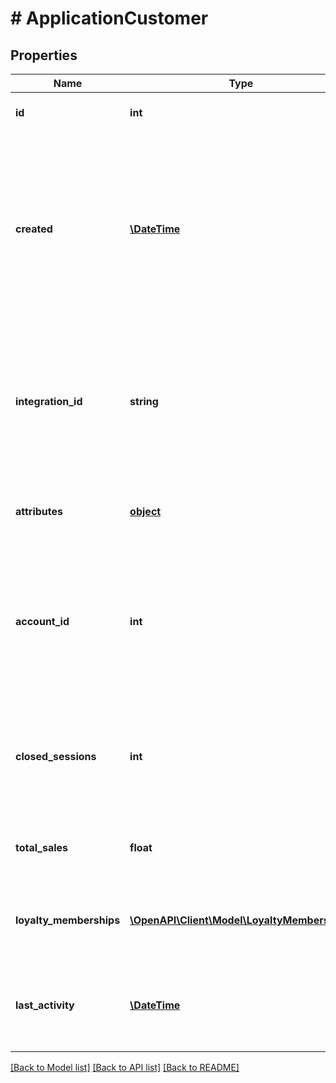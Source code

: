 # # ApplicationCustomer

## Properties

Name | Type | Description | Notes
------------ | ------------- | ------------- | -------------
**id** | **int** | Unique ID for this entity. | 
**created** | [**\DateTime**](\DateTime.md) | The exact moment this entity was created. The exact moment this entity was created. The exact moment this entity was created. | 
**integration_id** | **string** | The ID used for this entity in the application system. The ID used for this entity in the application system. | 
**attributes** | [**object**](.md) | Arbitrary properties associated with this item | 
**account_id** | **int** | The ID of the Talon.One account that owns this profile. The ID of the Talon.One account that owns this profile. | 
**closed_sessions** | **int** | The total amount of closed sessions by a customer. A closed session is a successful purchase. | 
**total_sales** | **float** | Sum of all purchases made by this customer | 
**loyalty_memberships** | [**\OpenAPI\Client\Model\LoyaltyMembership[]**](LoyaltyMembership.md) | A list of loyalty programs joined by the customer | [optional] 
**last_activity** | [**\DateTime**](\DateTime.md) | Timestamp of the most recent event received from this customer | 

[[Back to Model list]](../../README.md#documentation-for-models) [[Back to API list]](../../README.md#documentation-for-api-endpoints) [[Back to README]](../../README.md)


